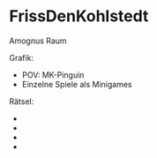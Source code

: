 # FrissDenKohlstedt

Amognus Raum

Grafik:
- POV: MK-Pinguin 
- Einzelne Spiele als Minigames

Rätsel:

-
-
-
-
